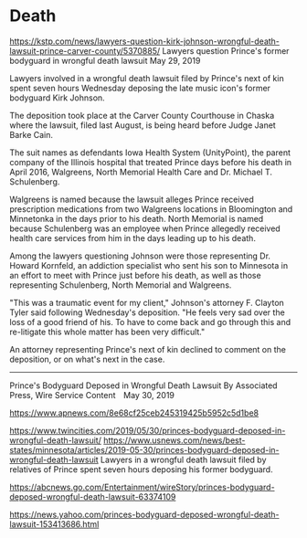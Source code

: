 

# Death

https://kstp.com/news/lawyers-question-kirk-johnson-wrongful-death-lawsuit-prince-carver-county/5370885/
Lawyers question Prince's former bodyguard in wrongful death lawsuit
May 29, 2019

Lawyers involved in a wrongful death lawsuit filed by Prince's next of kin spent seven hours Wednesday deposing the late music icon's former bodyguard Kirk Johnson.

The deposition took place at the Carver County Courthouse in Chaska where the lawsuit, filed last August, is being heard before Judge Janet Barke Cain.

The suit names as defendants Iowa Health System (UnityPoint), the parent company of the Illinois hospital that treated Prince days before his death in April 2016, Walgreens, North Memorial Health Care and Dr. Michael T. Schulenberg.

Walgreens is named because the lawsuit alleges Prince received prescription medications from two Walgreens locations in Bloomington and Minnetonka in the days prior to his death. North Memorial is named because Schulenberg was an employee when Prince allegedly received health care services from him in the days leading up to his death.

Among the lawyers questioning Johnson were those representing Dr. Howard Kornfeld, an addiction specialist who sent his son to Minnesota in an effort to meet with Prince just before his death, as well as those representing Schulenberg, North Memorial and Walgreens.

"This was a traumatic event for my client," Johnson's attorney F. Clayton Tyler said following Wednesday's deposition. "He feels very sad over the loss of a good friend of his. To have to come back and go through this and re-litigate this whole matter has been very difficult."

An attorney representing Prince's next of kin declined to comment on the deposition, or on what's next in the case.  


-----------


Prince's Bodyguard Deposed in Wrongful Death Lawsuit
By Associated Press, Wire Service Content May 30, 2019

https://www.apnews.com/8e68cf25ceb245319425b5952c5d1be8



https://www.twincities.com/2019/05/30/princes-bodyguard-deposed-in-wrongful-death-lawsuit/
https://www.usnews.com/news/best-states/minnesota/articles/2019-05-30/princes-bodyguard-deposed-in-wrongful-death-lawsuit
Lawyers in a wrongful death lawsuit filed by relatives of Prince spent seven hours deposing his former bodyguard.

https://abcnews.go.com/Entertainment/wireStory/princes-bodyguard-deposed-wrongful-death-lawsuit-63374109


https://news.yahoo.com/princes-bodyguard-deposed-wrongful-death-lawsuit-153413686.html

